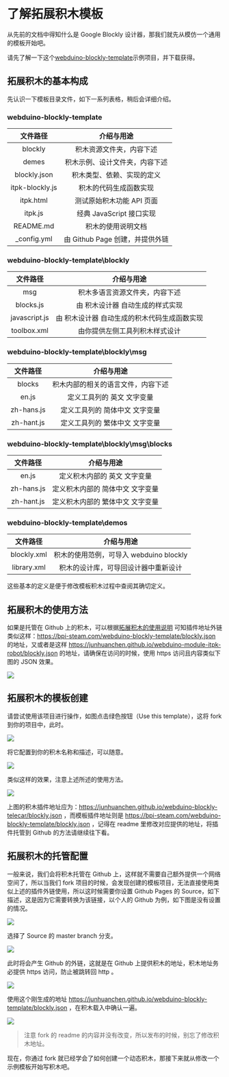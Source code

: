 # 了解拓展积木模板

从先前的文档中得知什么是 Google Blockly 设计器，那我们就先从模仿一个通用的模板开始吧。

请先了解一下这个[webduino-blockly-template](https://bpi-steam.com/webduino-blockly-template)示例项目，并下载获得。

## 拓展积木的基本构成

先认识一下模板目录文件，如下一系列表格，稍后会详细介绍。


### webduino-blockly-template

| 文件路径 | 介绍与用途 |
| :----: | :----: |
| blockly | 积木资源文件夹，内容下述 |
| demes | 积木示例、设计文件夹，内容下述 |
| blockly.json | 积木类型、依赖、实现的定义 |
| itpk-blockly.js | 积木的代码生成函数实现 |
| itpk.html | 测试原始积木功能 API 页面 |
| itpk.js | 经典 JavaScript 接口实现 |
| README.md  | 积木的使用说明文档 |
| _config.yml | 由 Github Page 创建，并提供外链 |

### webduino-blockly-template\\blockly

| 文件路径 | 介绍与用途 |
| :----: | :----: |
| msg | 积木多语言资源文件夹，内容下述 |
| blocks.js | 由 积木设计器 自动生成的样式实现 |
| javascript.js | 由 积木设计器 自动生成的积木代码生成函数实现 |
| toolbox.xml | 由你提供左侧工具列积木样式设计 |

### webduino-blockly-template\\blockly\\msg

| 文件路径 | 介绍与用途 |
| :----: | :----: |
| blocks | 积木内部的相关的语言文件，内容下述 |
| en.js | 定义工具列的 英文 文字变量 |
| zh-hans.js | 定义工具列的 简体中文 文字变量 |
| zh-hant.js | 定义工具列的 繁体中文 文字变量 |

### webduino-blockly-template\\blockly\\msg\\blocks

| 文件路径 | 介绍与用途 |
| :----: | :----: |
| en.js | 定义积木内部的 英文 文字变量 |
| zh-hans.js | 定义积木内部的 简体中文 文字变量 |
| zh-hant.js  | 定义积木内部的 繁体中文 文字变量 |

### webduino-blockly-template\\demos

| 文件路径 | 介绍与用途 |
| :----: | :----: |
| blockly.xml | 积木的使用范例，可导入 webduino blockly |
| library.xml | 积木的设计库，可导回设计器中重新设计 |

这些基本的定义是便于修改模板积木过程中查阅其确切定义。

## 拓展积木的使用方法


如果是托管在 Github 上的积木，可以根据[拓展积木的使用说明](../../../WebBit_doc\zh\webduino\modules\basic.html) 可知插件地址外链类似这样：https://bpi-steam.com/webduino-blockly-template/blockly.json 的地址，又或者是这样 https://junhuanchen.github.io/webduino-module-itpk-robot/blockly.json 的地址，请确保在访问的时候，使用 https 访问且内容类似下图的 JSON 效果。

![](../assets/webduino_dev/images/blockly_json.png)

## 拓展积木的模板创建


请尝试使用该项目进行操作，如图点击绿色按钮（Use this template），这将 fork 到你的项目中，此时。

![](../assets/webduino_dev/images/use_template.png)

将它配置到你的积木名称和描述，可以随意。

![](../assets/webduino_dev/images/create_template.png)

类似这样的效果，注意上述所述的使用方法。

![](../assets/webduino_dev/images/template_example.png)

上图的积木插件地址应为：https://junhuanchen.github.io/webduino-blockly-telecar/blockly.json ，而模板插件地址则是 https://bpi-steam.com/webduino-blockly-template/blockly.json ，记得在 readme 里修改对应提供的地址，将插件托管到 Github 的方法请继续往下看。

## 拓展积木的托管配置


一般来说，我们会将积木托管在 Github 上，这样就不需要自己额外提供一个网络空间了，所以当我们 fork 项目的时候，会发现创建的模板项目，无法直接使用类似上述的插件外链使用，所以这时候需要你设置 Github Pages 的 Source，如下描述，这是因为它需要转换为该链接，以个人的 Github 为例，如下图是没有设置的情况。

![](../assets/webduino_dev/images/pages_source.png)

选择了 Source 的 master branch 分支。

![](../assets/webduino_dev/images/pages_select.png)

此时将会产生 Github 的外链，这就是在 Github 上提供积木的地址，积木地址务必提供 https 访问，防止被跳转回 http 。

![](../assets/webduino_dev/images/pages_result.png)

使用这个刚生成的地址 https://junhuanchen.github.io/webduino-blockly-template/blockly.json ，在积木载入中确认一遍。

![](../assets/webduino_dev/images/pages_commit.png)

>注意 fork 的 readme 的内容并没有改变，所以发布的时候，别忘了修改积木地址。

现在，你通过 fork 就已经学会了如何创建一个动态积木，那接下来就从修改一个示例模板开始写积木吧。

